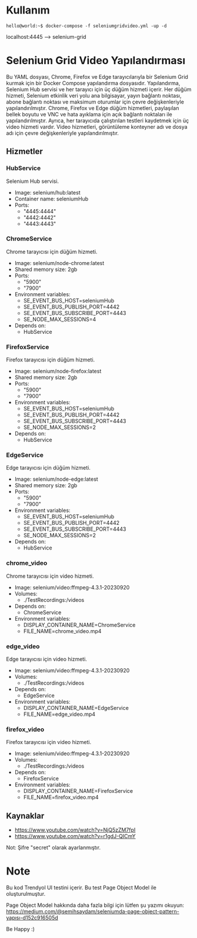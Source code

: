 # Kullanım

```console
hello@world:~$ docker-compose -f seleniumgridvideo.yml -up -d
```

localhost:4445 --> selenium-grid

# Selenium Grid Video Yapılandırması

Bu YAML dosyası, Chrome, Firefox ve Edge tarayıcılarıyla bir Selenium Grid kurmak için bir Docker Compose yapılandırma dosyasıdır. Yapılandırma, Selenium Hub servisi ve her tarayıcı için üç düğüm hizmeti içerir. Her düğüm hizmeti, Selenium etkinlik veri yolu ana bilgisayar, yayın bağlantı noktası, abone bağlantı noktası ve maksimum oturumlar için çevre değişkenleriyle yapılandırılmıştır. Chrome, Firefox ve Edge düğüm hizmetleri, paylaşılan bellek boyutu ve VNC ve hata ayıklama için açık bağlantı noktaları ile yapılandırılmıştır. Ayrıca, her tarayıcıda çalıştırılan testleri kaydetmek için üç video hizmeti vardır. Video hizmetleri, görüntüleme konteyner adı ve dosya adı için çevre değişkenleriyle yapılandırılmıştır.

## Hizmetler

### HubService

Selenium Hub servisi.

- Image: selenium/hub:latest
- Container name: seleniumHub
- Ports:
    - "4445:4444"
    - "4442:4442"
    - "4443:4443"

### ChromeService

Chrome tarayıcısı için düğüm hizmeti.

- Image: selenium/node-chrome:latest
- Shared memory size: 2gb
- Ports:
    - "5900"
    - "7900"
- Environment variables:
    - SE_EVENT_BUS_HOST=seleniumHub
    - SE_EVENT_BUS_PUBLISH_PORT=4442
    - SE_EVENT_BUS_SUBSCRIBE_PORT=4443
    - SE_NODE_MAX_SESSIONS=4
- Depends on:
    - HubService

### FirefoxService

Firefox tarayıcısı için düğüm hizmeti.

- Image: selenium/node-firefox:latest
- Shared memory size: 2gb
- Ports:
    - "5900"
    - "7900"
- Environment variables:
    - SE_EVENT_BUS_HOST=seleniumHub
    - SE_EVENT_BUS_PUBLISH_PORT=4442
    - SE_EVENT_BUS_SUBSCRIBE_PORT=4443
    - SE_NODE_MAX_SESSIONS=2
- Depends on:
    - HubService

### EdgeService

Edge tarayıcısı için düğüm hizmeti.

- Image: selenium/node-edge:latest
- Shared memory size: 2gb
- Ports:
    - "5900"
    - "7900"
- Environment variables:
    - SE_EVENT_BUS_HOST=seleniumHub
    - SE_EVENT_BUS_PUBLISH_PORT=4442
    - SE_EVENT_BUS_SUBSCRIBE_PORT=4443
    - SE_NODE_MAX_SESSIONS=2
- Depends on:
    - HubService

### chrome_video

Chrome tarayıcısı için video hizmeti.

- Image: selenium/video:ffmpeg-4.3.1-20230920
- Volumes:
    - ./TestRecordings:/videos
- Depends on:
    - ChromeService
- Environment variables:
    - DISPLAY_CONTAINER_NAME=ChromeService
    - FILE_NAME=chrome_video.mp4

### edge_video

Edge tarayıcısı için video hizmeti.

- Image: selenium/video:ffmpeg-4.3.1-20230920
- Volumes:
    - ./TestRecordings:/videos
- Depends on:
    - EdgeService
- Environment variables:
    - DISPLAY_CONTAINER_NAME=EdgeService
    - FILE_NAME=edge_video.mp4

### firefox_video

Firefox tarayıcısı için video hizmeti.

- Image: selenium/video:ffmpeg-4.3.1-20230920
- Volumes:
    - ./TestRecordings:/videos
- Depends on:
    - FirefoxService
- Environment variables:
    - DISPLAY_CONTAINER_NAME=FirefoxService
    - FILE_NAME=firefox_video.mp4

## Kaynaklar

- https://www.youtube.com/watch?v=NjQ5zZM7fpI
- https://www.youtube.com/watch?v=r1gdJ-QICmY

Not: Şifre "secret" olarak ayarlanmıştır.

# Note

Bu kod Trendyol UI testini içerir.
Bu test Page Object Model ile oluşturulmuştur.

Page Object Model hakkında daha fazla bilgi için lütfen şu yazımı okuyun:
https://medium.com/@semihsaydam/seleniumda-page-object-pattern-yapısı-d152c916505d


Be Happy :)
